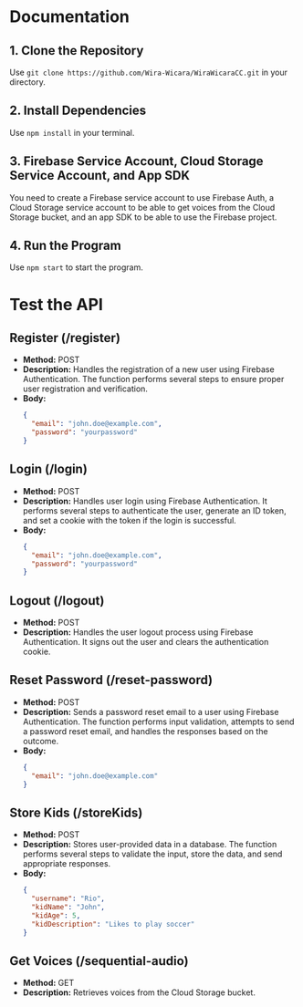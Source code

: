 # Documentation

## 1. Clone the Repository
Use `git clone https://github.com/Wira-Wicara/WiraWicaraCC.git` in your directory.

## 2. Install Dependencies
Use `npm install` in your terminal.

## 3. Firebase Service Account, Cloud Storage Service Account, and App SDK
You need to create a Firebase service account to use Firebase Auth, a Cloud Storage service account to be able to get voices from the Cloud Storage bucket, and an app SDK to be able to use the Firebase project.

## 4. Run the Program
Use `npm start` to start the program.

# Test the API

## Register (/register)
- **Method:** POST
- **Description:** Handles the registration of a new user using Firebase Authentication. The function performs several steps to ensure proper user registration and verification.
- **Body:**
  ```json
  {
    "email": "john.doe@example.com",
    "password": "yourpassword"
  }
  ```

## Login (/login)
- **Method:** POST
- **Description:** Handles user login using Firebase Authentication. It performs several steps to authenticate the user, generate an ID token, and set a cookie with the token if the login is successful.
- **Body:**
  ```json
  {
    "email": "john.doe@example.com",
    "password": "yourpassword"
  }
  ```

## Logout (/logout)
- **Method:** POST
- **Description:** Handles the user logout process using Firebase Authentication. It signs out the user and clears the authentication cookie.

## Reset Password (/reset-password)
- **Method:** POST
- **Description:** Sends a password reset email to a user using Firebase Authentication. The function performs input validation, attempts to send a password reset email, and handles the responses based on the outcome.
- **Body:**
  ```json
  {
    "email": "john.doe@example.com"
  }
  ```

## Store Kids (/storeKids)
- **Method:** POST
- **Description:** Stores user-provided data in a database. The function performs several steps to validate the input, store the data, and send appropriate responses.
- **Body:**
  ```json
  {
    "username": "Rio",
    "kidName": "John",
    "kidAge": 5,
    "kidDescription": "Likes to play soccer"
  }
  ```

## Get Voices (/sequential-audio)
- **Method:** GET
- **Description:** Retrieves voices from the Cloud Storage bucket.
